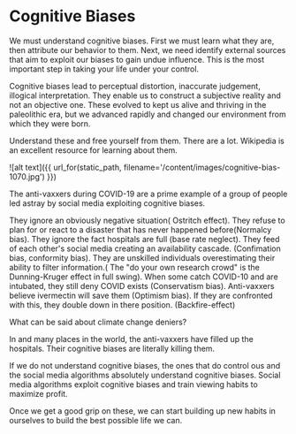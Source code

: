 # Cognitive Biases

We must understand cognitive biases. First we must learn what they are, then attribute our behavior to them.
Next, we need identify external sources that aim to exploit our biases to gain undue influence. 
This is the most important step in taking your life under your control.

Cognitive biases lead to perceptual distortion, inaccurate judgement, illogical interpretation. 
They enable us to construct a subjective reality and not an objective one. These evolved to kept us alive and thriving in the 
paleolithic era, but we advanced rapidly and changed our environment from which they were born.

Understand these and free yourself from them. There are a lot. Wikipedia is an excellent resource for learning about them.

![alt text]({{ url_for(static_path, filename='/content/images/cognitive-bias-1070.jpg') }})

The anti-vaxxers during COVID-19 are a prime example of a group of people led astray by social media exploiting 
cognitive biases.

They ignore an obviously negative situation( Ostritch effect). They refuse to plan for or react to a disaster that has never happened
before(Normalcy bias). They ignore the fact hospitals are full (base rate neglect). They feed of each other's social media creating an availability cascade. 
(Confimation bias, conformity bias).
They are unskilled individuals overestimating their ability to filter information.( The "do your own research crowd" is the Dunning-Kruger effect in full swing).
When some catch COVID-10 and are intubated, they still deny COVID exists (Conservatism bias). Anti-vaxxers believe ivermectin will save them (Optimism bias).
If they are confronted with this, they double down in there position. (Backfire-effect)

What can be said about climate change deniers?

In and many places in the world, the anti-vaxxers have filled up the hospitals. Their cognitive biases are literally killing them.

If we do not understand cognitive biases, the ones that do control ous and the social media algorithms absolutely understand
cognitive biases. Social media algorithms exploit cognitive biases and train viewing habits to maximize profit.

Once we get a good grip on these, we can start building up new habits in ourselves to build the best possible life we can.

